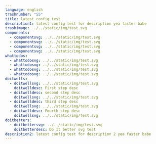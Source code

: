 ```yaml
---
language: english
trashnumber: "55"
title: latest config test
description1: latest config test for description yea faster babe
trashimage: ../../static/img/test.svg
components:
  - componentsvg: ../../static/img/test.svg
  - componentsvg: ../../static/img/test.svg
  - componentsvg: ../../static/img/test.svg
  - componentsvg: ../../static/img/test.svg
whattodos:
  - whattodosvg: ../../static/img/test.svg
  - whattodosvg: ../../static/img/test.svg
  - whattodosvg: ../../static/img/test.svg
  - whattodosvg: ../../static/img/test.svg
doitwells:
  - doitwellsvg: ../../static/img/test.svg
    doitwelldesc: First step desc
  - doitwelldesc: second step desc
    doitwellsvg: ../../static/img/test.svg
  - doitwelldesc: third step desc
    doitwellsvg: ../../static/img/test.svg
  - doitwelldesc: Fourth step desc
    doitwellsvg: ../../static/img/test.svg
doitbetters:
  - doitbettersvg: ../../static/img/test.svg
    doitbetterdesc: Do It better svg test
description2: latest config test for description 2 yea faster babe
---
```

